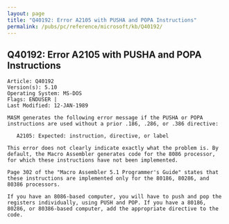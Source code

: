 ```yaml
---
layout: page
title: "Q40192: Error A2105 with PUSHA and POPA Instructions"
permalink: /pubs/pc/reference/microsoft/kb/Q40192/
---
```


## Q40192: Error A2105 with PUSHA and POPA Instructions

	Article: Q40192
	Version(s): 5.10
	Operating System: MS-DOS
	Flags: ENDUSER |
	Last Modified: 12-JAN-1989
	
	MASM generates the following error message if the PUSHA or POPA
	instructions are used without a prior .186, .286, or .386 directive:
	
	   A2105: Expected: instruction, directive, or label
	
	This error does not clearly indicate exactly what the problem is. By
	default, the Macro Assembler generates code for the 8086 processor,
	for which these instructions have not been implemented.
	
	Page 302 of the "Macro Assembler 5.1 Programmer's Guide" states that
	these instructions are implemented only for the 80186, 80286, and
	80386 processors.
	
	If you have an 8086-based computer, you will have to push and pop the
	registers individually, using PUSH and POP. If you have a 80186,
	80286, or 80386-based computer, add the appropriate directive to the
	code.
